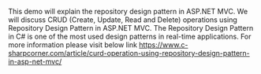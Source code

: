This demo will explain the repository design pattern in ASP.NET MVC. We will discuss CRUD (Create, Update, Read and Delete) operations using Repository Design Pattern in ASP.NET MVC. The Repository Design Pattern in C# is one of the most used design patterns in real-time applications.
For more information please visit below link
https://www.c-sharpcorner.com/article/curd-operation-using-repository-design-pattern-in-asp-net-mvc/
